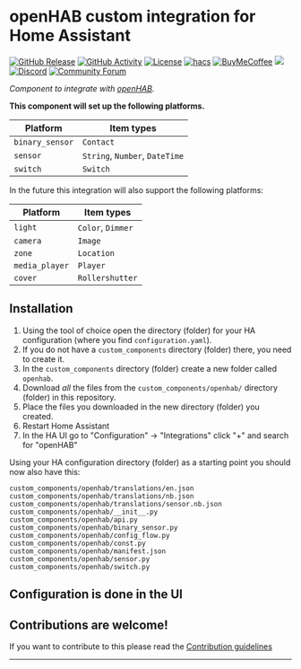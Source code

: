 # openHAB custom integration for Home Assistant

[![GitHub Release][releases-shield]][releases]
[![GitHub Activity][commits-shield]][commits]
[![License][license-shield]](LICENSE)
[![hacs][hacsbadge]][hacs]
[![BuyMeCoffee][buymecoffeebadge]][buymecoffee]
![][maintenance-shield]
[![Discord][discord-shield]][discord]
[![Community Forum][forum-shield]][forum]

_Component to integrate with [openHAB][openhab]._

**This component will set up the following platforms.**

| Platform        | Item types                     |
| --------------- | ------------------------------ |
| `binary_sensor` | `Contact`                      |
| `sensor`        | `String`, `Number`, `DateTime` |
| `switch`        | `Switch`                       |

In the future this integration will also support the following platforms:

| Platform       | Item types        |
| -------------- | ----------------- |
| `light`        | `Color`, `Dimmer` |
| `camera`       | `Image`           |
| `zone`         | `Location`        |
| `media_player` | `Player`          |
| `cover`        | `Rollershutter`   |

## Installation

1. Using the tool of choice open the directory (folder) for your HA configuration (where you find `configuration.yaml`).
2. If you do not have a `custom_components` directory (folder) there, you need to create it.
3. In the `custom_components` directory (folder) create a new folder called `openhab`.
4. Download _all_ the files from the `custom_components/openhab/` directory (folder) in this repository.
5. Place the files you downloaded in the new directory (folder) you created.
6. Restart Home Assistant
7. In the HA UI go to "Configuration" -> "Integrations" click "+" and search for "openHAB"

Using your HA configuration directory (folder) as a starting point you should now also have this:

```text
custom_components/openhab/translations/en.json
custom_components/openhab/translations/nb.json
custom_components/openhab/translations/sensor.nb.json
custom_components/openhab/__init__.py
custom_components/openhab/api.py
custom_components/openhab/binary_sensor.py
custom_components/openhab/config_flow.py
custom_components/openhab/const.py
custom_components/openhab/manifest.json
custom_components/openhab/sensor.py
custom_components/openhab/switch.py
```

## Configuration is done in the UI

<!---->

## Contributions are welcome!

If you want to contribute to this please read the [Contribution guidelines](CONTRIBUTING.md)

---

[openhab]: https://openhab.org
[buymecoffee]: https://www.buymeacoffee.com/kubawolanin
[buymecoffeebadge]: https://img.shields.io/badge/buy%20me%20a%20coffee-donate-yellow.svg?style=for-the-badge
[commits-shield]: https://img.shields.io/github/commit-activity/y/kubawolanin/ha-openhab.svg?style=for-the-badge
[commits]: https://github.com/kubawolanin/ha-openhab/commits/master
[hacs]: https://github.com/ludeeus/hacs
[hacsbadge]: https://img.shields.io/badge/HACS-Custom-orange.svg?style=for-the-badge
[discord]: https://discord.gg/Qa5fW2R
[discord-shield]: https://img.shields.io/discord/330944238910963714.svg?style=for-the-badge
[exampleimg]: example.png
[forum-shield]: https://img.shields.io/badge/community-forum-brightgreen.svg?style=for-the-badge
[forum]: https://community.home-assistant.io/
[license-shield]: https://img.shields.io/github/license/kubawolanin/ha-openhab.svg?style=for-the-badge
[maintenance-shield]: https://img.shields.io/badge/maintainer-Kuba%20Wolanin%20%40kubawolanin-blue.svg?style=for-the-badge
[releases-shield]: https://img.shields.io/github/release/kubawolanin/ha-openhab.svg?style=for-the-badge
[releases]: https://github.com/kubawolanin/ha-openhab/releases
